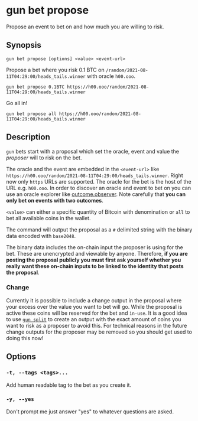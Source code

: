 # gun bet propose

Propose an event to bet on and how much you are willing to risk.

## Synopsis 

```
gun bet propose [options] <value> <event-url>
```

Propose a bet where you risk 0.1 BTC on `/random/2021-08-11T04:29:00/heads_tails.winner` with oracle `h00.ooo`.

```
gun bet propose 0.1BTC https://h00.ooo/random/2021-08-11T04:29:00/heads_tails.winner
```

Go all in!

```
gun bet propose all https://h00.ooo/random/2021-08-11T04:29:00/heads_tails.winner
```

## Description

`gun` bets start with a proposal which set the oracle, event and value the *proposer* will to risk on the bet.

The oracle and the event are embedded in the `<event-url>` like `https://h00.ooo/random/2021-08-11T04:29:00/heads_tails.winner`.
Right now only `https` URLs are supported.
The oracle for the bet is the host of the URL e.g. `h00.ooo`.
In order to discover an oracle and event to bet on you can use an oracle explorer like [outcome.observer](https://outcome.observer).
Note carefully that **you can only bet on events with two outcomes**.

`<value>` can either a specific quantity of Bitcoin with denomination or `all` to bet all available coins in the wallet.

The command will output the proposal as a `#` delimited string with the binary data encoded with `base2048`.

The binary data includes the on-chain input the proposer is using for the bet.
These are unencrypted and viewable by anyone.
Therefore, **if you are posting the proposal publicly you must first ask yourself whether you really want these on-chain inputs to be linked to the identity that posts the proposal**.

### Change

Currently it is possible to include a change output in the proposal where your excess over the value you want to bet will go.
While the proposal is active these coins will be reserved for the bet and `in-use`.
It is a good idea to use [`gun split`](../wallet/split.md) to create an output with the exact amount of coins you want to risk as a proposer to avoid this.
For technical reasons in the future change outputs for the proposer may be removed so you should get used to doing this now!

## Options

### `-t, --tags <tags>...`

Add human readable tag to the bet as you create it.

### `-y, --yes`

Don't prompt me just answer "yes" to whatever questions are asked.
